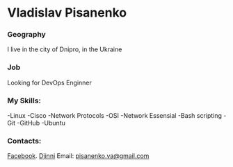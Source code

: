 # Vladislav Pisanenko

### Geography

I live in the city of Dnipro, in the Ukraine

### Job

Looking for DevOps Enginner

### My Skills:

-Linux
-Cisco
-Network Protocols
-OSI
-Network Essensial
-Bash scripting
-Git
-GitHub
-Ubuntu

### Contacts:

[Facebook](https://www.facebook.com/profile.php?id=100012088177878).
[Djinni](https://djinni.co/q/6871a14914/)
Email: pisanenko.va@gmail.com

